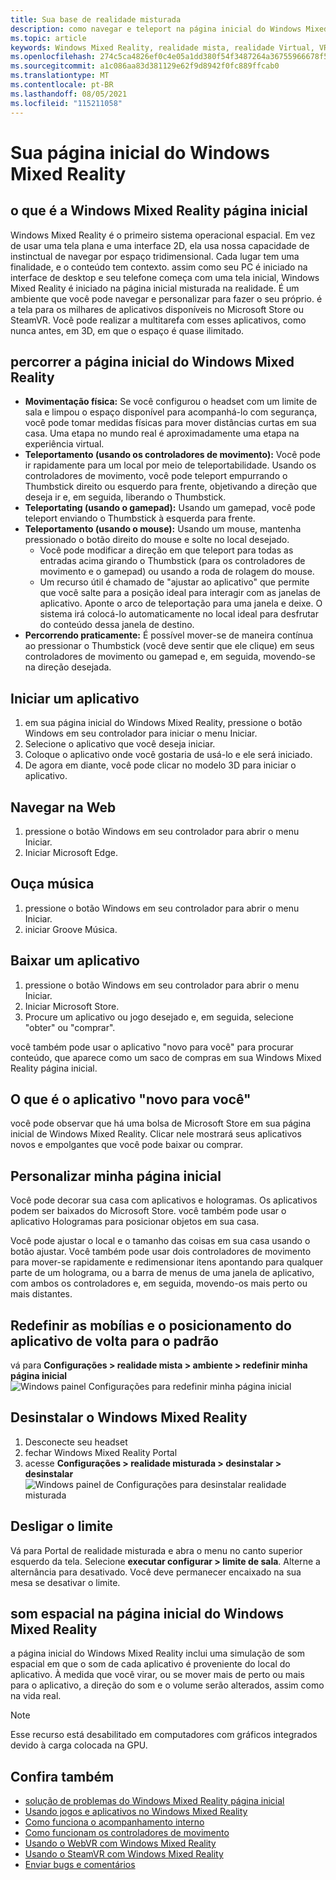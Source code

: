 ```yaml
---
title: Sua base de realidade misturada
description: como navegar e teleport na página inicial do Windows Mixed Reality, iniciar aplicativos e jogos, personalizar a página inicial e alterar as configurações de visual, áudio e fala.
ms.topic: article
keywords: Windows Mixed Reality, realidade mista, realidade Virtual, VR, sr, Home, navegar, contornar, aplicativos, jogos
ms.openlocfilehash: 274c5ca4826ef0c4e05a1dd380f54f3487264a36755966678f5c1c0719d81b0b
ms.sourcegitcommit: a1c086aa83d381129e62f9d8942f0fc889ffcab0
ms.translationtype: MT
ms.contentlocale: pt-BR
ms.lasthandoff: 08/05/2021
ms.locfileid: "115211058"
---
```

# <a name="your-windows-mixed-reality-home"></a>Sua página inicial do Windows Mixed Reality

## <a name="what-is-the-windows-mixed-reality-home"></a>o que é a Windows Mixed Reality página inicial

Windows Mixed Reality é o primeiro sistema operacional espacial. Em vez de usar uma tela plana e uma interface 2D, ela usa nossa capacidade de instinctual de navegar por espaço tridimensional. Cada lugar tem uma finalidade, e o conteúdo tem contexto. assim como seu PC é iniciado na interface de desktop e seu telefone começa com uma tela inicial, Windows Mixed Reality é iniciado na página inicial misturada na realidade. É um ambiente que você pode navegar e personalizar para fazer o seu próprio. é a tela para os milhares de aplicativos disponíveis no Microsoft Store ou SteamVR. Você pode realizar a multitarefa com esses aplicativos, como nunca antes, em 3D, em que o espaço é quase ilimitado.

## <a name="move-through-the-windows-mixed-reality-home"></a>percorrer a página inicial do Windows Mixed Reality

* **Movimentação física:** Se você configurou o headset com um limite de sala e limpou o espaço disponível para acompanhá-lo com segurança, você pode tomar medidas físicas para mover distâncias curtas em sua casa. Uma etapa no mundo real é aproximadamente uma etapa na experiência virtual.
* **Teleportamento (usando os controladores de movimento):** Você pode ir rapidamente para um local por meio de teleportabilidade. Usando os controladores de movimento, você pode teleport empurrando o Thumbstick direito ou esquerdo para frente, objetivando a direção que deseja ir e, em seguida, liberando o Thumbstick.
* **Teleportating (usando o gamepad):** Usando um gamepad, você pode teleport enviando o Thumbstick à esquerda para frente.
* **Teleportamento (usando o mouse):** Usando um mouse, mantenha pressionado o botão direito do mouse e solte no local desejado.
  * Você pode modificar a direção em que teleport para todas as entradas acima girando o Thumbstick (para os controladores de movimento e o gamepad) ou usando a roda de rolagem do mouse.
  * Um recurso útil é chamado de "ajustar ao aplicativo" que permite que você salte para a posição ideal para interagir com as janelas de aplicativo. Aponte o arco de teleportação para uma janela e deixe. O sistema irá colocá-lo automaticamente no local ideal para desfrutar do conteúdo dessa janela de destino.
* **Percorrendo praticamente:** É possível mover-se de maneira contínua ao pressionar o Thumbstick (você deve sentir que ele clique) em seus controladores de movimento ou gamepad e, em seguida, movendo-se na direção desejada.

## <a name="launch-an-app"></a>Iniciar um aplicativo

1. em sua página inicial do Windows Mixed Reality, pressione o botão Windows em seu controlador para iniciar o menu Iniciar.
2. Selecione o aplicativo que você deseja iniciar.
3. Coloque o aplicativo onde você gostaria de usá-lo e ele será iniciado.
4. De agora em diante, você pode clicar no modelo 3D para iniciar o aplicativo.

## <a name="browse-the-web"></a>Navegar na Web

1. pressione o botão Windows em seu controlador para abrir o menu Iniciar.
2. Iniciar Microsoft Edge.

## <a name="play-music"></a>Ouça música

1. pressione o botão Windows em seu controlador para abrir o menu Iniciar.
2. iniciar Groove Música.

## <a name="download-an-app"></a>Baixar um aplicativo

1. pressione o botão Windows em seu controlador para abrir o menu Iniciar.
2. Iniciar Microsoft Store.
3. Procure um aplicativo ou jogo desejado e, em seguida, selecione "obter" ou "comprar".

você também pode usar o aplicativo "novo para você" para procurar conteúdo, que aparece como um saco de compras em sua Windows Mixed Reality página inicial.

## <a name="what-is-the-new-for-you-app"></a>O que é o aplicativo "novo para você"

você pode observar que há uma bolsa de Microsoft Store em sua página inicial de Windows Mixed Reality. Clicar nele mostrará seus aplicativos novos e empolgantes que você pode baixar ou comprar.

## <a name="personalize-my-home"></a>Personalizar minha página inicial

Você pode decorar sua casa com aplicativos e hologramas. Os aplicativos podem ser baixados do Microsoft Store. você também pode usar o aplicativo Hologramas para posicionar objetos em sua casa.

Você pode ajustar o local e o tamanho das coisas em sua casa usando o botão ajustar. Você também pode usar dois controladores de movimento para mover-se rapidamente e redimensionar itens apontando para qualquer parte de um holograma, ou a barra de menus de uma janela de aplicativo, com ambos os controladores e, em seguida, movendo-os mais perto ou mais distantes.

## <a name="reset-my-homes-furniture-and-app-placement-back-to-default"></a>Redefinir as mobílias e o posicionamento do aplicativo de volta para o padrão

vá para **Configurações > realidade mista > ambiente > redefinir minha página inicial** ![ Windows painel Configurações para redefinir minha página inicial](images/1050px-environmentreset.png)

## <a name="uninstall-windows-mixed-reality"></a>Desinstalar o Windows Mixed Reality

1. Desconecte seu headset
2. fechar Windows Mixed Reality Portal
3. acesse **Configurações > realidade misturada > desinstalar > desinstalar** ![ Windows painel de Configurações para desinstalar realidade misturada](images/1050px-uninstall2.png)

## <a name="turn-off-the-boundary"></a>Desligar o limite

Vá para Portal de realidade misturada e abra o menu no canto superior esquerdo da tela. Selecione **executar configurar > limite de sala**. Alterne a alternância para desativado. Você deve permanecer encaixado na sua mesa se desativar o limite.

## <a name="spatial-sound-in-the-windows-mixed-reality-home"></a>som espacial na página inicial do Windows Mixed Reality

a página inicial do Windows Mixed Reality inclui uma simulação de som espacial em que o som de cada aplicativo é proveniente do local do aplicativo. À medida que você virar, ou se mover mais de perto ou mais para o aplicativo, a direção do som e o volume serão alterados, assim como na vida real. 

> [!NOTE]
> Esse recurso está desabilitado em computadores com gráficos integrados devido à carga colocada na GPU.

## <a name="see-also"></a>Confira também

* [solução de problemas do Windows Mixed Reality página inicial](wmr-setup-faq.yml#my-motion-controllers-aren-t-working)
* [Usando jogos e aplicativos no Windows Mixed Reality](using-games-and-apps-in-windows-mixed-reality.md)
* [Como funciona o acompanhamento interno](tracking-system.md)
* [Como funcionam os controladores de movimento](controllers-in-wmr.md)
* [Usando o WebVR com Windows Mixed Reality](webvr.md)
* [Usando o SteamVR com Windows Mixed Reality](using-steamvr-with-windows-mixed-reality.md)
* [Enviar bugs e comentários](filing-feedback.md)
